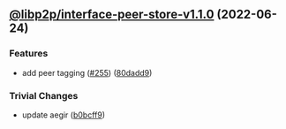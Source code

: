 ## [@libp2p/interface-peer-store-v1.1.0](https://github.com/libp2p/js-libp2p-interfaces/compare/@libp2p/interface-peer-store-v1.0.0...@libp2p/interface-peer-store-v1.1.0) (2022-06-24)


### Features

* add peer tagging ([#255](https://github.com/libp2p/js-libp2p-interfaces/issues/255)) ([80dadd9](https://github.com/libp2p/js-libp2p-interfaces/commit/80dadd99dc593ce43141a0072a4697339d01b222))


### Trivial Changes

* update aegir ([b0bcff9](https://github.com/libp2p/js-libp2p-interfaces/commit/b0bcff92f59aed4bb61dd4b67facc9a077de9ea6))
